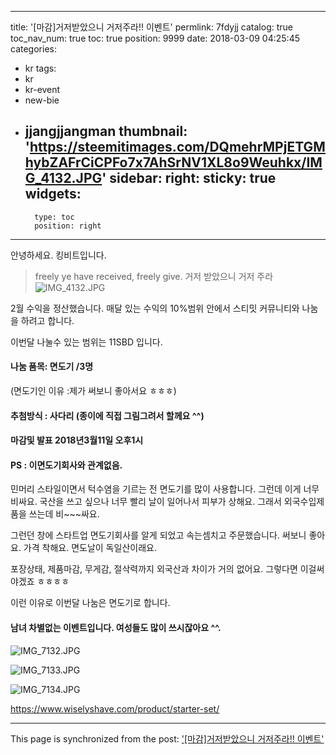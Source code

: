 
---
title: '[마감]거저받았으니 거저주라!! 이벤트'
permlink: 7fdyjj
catalog: true
toc_nav_num: true
toc: true
position: 9999
date: 2018-03-09 04:25:45
categories:
- kr
tags:
- kr
- kr-event
- new-bie
- jjangjjangman
thumbnail: 'https://steemitimages.com/DQmehrMPjETGMhybZAFrCiCPFo7x7AhSrNV1XL8o9Weuhkx/IMG_4132.JPG'
sidebar:
    right:
        sticky: true
widgets:
    -
        type: toc
        position: right
---


안녕하세요. 킹비트입니다. 
> freely ye have received, freely give.
> 거저 받았으니 거저 주라
![IMG_4132.JPG](https://steemitimages.com/DQmehrMPjETGMhybZAFrCiCPFo7x7AhSrNV1XL8o9Weuhkx/IMG_4132.JPG)

2월 수익을 정산했습니다.  매달 있는 수익의 10%범위 안에서  스티밋 커뮤니티와 나눔을 하려고 합니다. 

이번달 나눌수 있는 범위는 11SBD 입니다.  

#### 나눔 품목: 면도기 /3명
(면도기인 이유 :제가 써보니 좋아서요 ㅎㅎㅎ)
#### 추첨방식 : 사다리 (종이에 직접 그림그려서 할께요 ^^)
#### 마감및 발표 2018년3월11일 오후1시 
#### PS : 이면도기회사와 관계없음. 

민머리 스타일이면서 턱수염을 기르는 전 면도기를 많이 사용합니다.  그런데 이게 너무 비싸요.  국산을 쓰고 싶으나 너무 빨리 날이 일어나서 피부가 상해요.  그래서 외국수입제품을 쓰는데 비~~~싸요. 

그런던 창에 스타트업 면도기회사를 알게 되었고 속는셈치고 주문했습니다. 써보니 좋아요.  가격 착해요.  면도날이 독일산이래요.  

포장상태, 제품마감, 무게감, 절삭력까지 외국산과 차이가 거의 없어요.  그렇다면 이걸써야겠죠 ㅎㅎㅎㅎ

이런 이유로 이번달 나눔은 면도기로 합니다. 
#### 남녀 차별없는 이벤트입니다. 여성들도 많이 쓰시잖아요 ^^. 

![IMG_7132.JPG](https://steemitimages.com/DQmaywhcR73XrTwbznAbeVbFACVNGxTUhK6L9kJvSrhqjK1/IMG_7132.JPG)


![IMG_7133.JPG](https://steemitimages.com/DQma2pDzsjieZQP7s8haK7i6YLJr2vJbty7uDbJQMHxx16C/IMG_7133.JPG)

![IMG_7134.JPG](https://steemitimages.com/DQmdGpMcmEo4E3LtR6NFoQskbKycFP6N6qyZDWRuBjHvtzR/IMG_7134.JPG)

https://www.wiselyshave.com/product/starter-set/

- - -

This page is synchronized from the post: ['[마감]거저받았으니 거저주라!! 이벤트'](https://steemit.com/@kingbit/7fdyjj)
